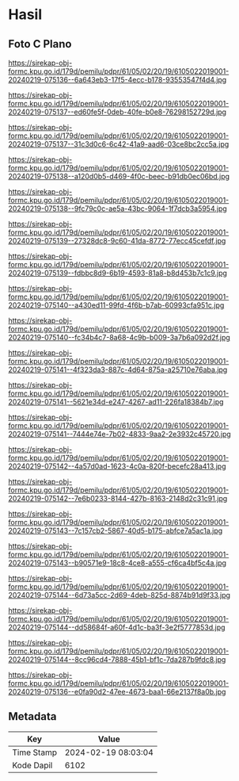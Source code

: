 # Hasil

## Foto C Plano

https://sirekap-obj-formc.kpu.go.id/179d/pemilu/pdpr/61/05/02/20/19/6105022019001-20240219-075136--6a643eb3-17f5-4ecc-b178-93553547f4d4.jpg

https://sirekap-obj-formc.kpu.go.id/179d/pemilu/pdpr/61/05/02/20/19/6105022019001-20240219-075137--ed60fe5f-0deb-40fe-b0e8-76298152729d.jpg

https://sirekap-obj-formc.kpu.go.id/179d/pemilu/pdpr/61/05/02/20/19/6105022019001-20240219-075137--31c3d0c6-6c42-41a9-aad6-03ce8bc2cc5a.jpg

https://sirekap-obj-formc.kpu.go.id/179d/pemilu/pdpr/61/05/02/20/19/6105022019001-20240219-075138--a120d0b5-d469-4f0c-beec-b91db0ec06bd.jpg

https://sirekap-obj-formc.kpu.go.id/179d/pemilu/pdpr/61/05/02/20/19/6105022019001-20240219-075138--9fc79c0c-ae5a-43bc-9064-1f7dcb3a5954.jpg

https://sirekap-obj-formc.kpu.go.id/179d/pemilu/pdpr/61/05/02/20/19/6105022019001-20240219-075139--27328dc8-9c60-41da-8772-77ecc45cefdf.jpg

https://sirekap-obj-formc.kpu.go.id/179d/pemilu/pdpr/61/05/02/20/19/6105022019001-20240219-075139--fdbbc8d9-6b19-4593-81a8-b8d453b7c1c9.jpg

https://sirekap-obj-formc.kpu.go.id/179d/pemilu/pdpr/61/05/02/20/19/6105022019001-20240219-075140--a430ed11-99fd-4f6b-b7ab-60993cfa951c.jpg

https://sirekap-obj-formc.kpu.go.id/179d/pemilu/pdpr/61/05/02/20/19/6105022019001-20240219-075140--fc34b4c7-8a68-4c9b-b009-3a7b6a092d2f.jpg

https://sirekap-obj-formc.kpu.go.id/179d/pemilu/pdpr/61/05/02/20/19/6105022019001-20240219-075141--4f323da3-887c-4d64-875a-a25710e76aba.jpg

https://sirekap-obj-formc.kpu.go.id/179d/pemilu/pdpr/61/05/02/20/19/6105022019001-20240219-075141--5621e34d-e247-4267-ad11-226fa18384b7.jpg

https://sirekap-obj-formc.kpu.go.id/179d/pemilu/pdpr/61/05/02/20/19/6105022019001-20240219-075141--7444e74e-7b02-4833-9aa2-2e3932c45720.jpg

https://sirekap-obj-formc.kpu.go.id/179d/pemilu/pdpr/61/05/02/20/19/6105022019001-20240219-075142--4a57d0ad-1623-4c0a-820f-becefc28a413.jpg

https://sirekap-obj-formc.kpu.go.id/179d/pemilu/pdpr/61/05/02/20/19/6105022019001-20240219-075142--7e6b0233-8144-427b-8163-2148d2c31c91.jpg

https://sirekap-obj-formc.kpu.go.id/179d/pemilu/pdpr/61/05/02/20/19/6105022019001-20240219-075143--7c157cb2-5867-40d5-b175-abfce7a5ac1a.jpg

https://sirekap-obj-formc.kpu.go.id/179d/pemilu/pdpr/61/05/02/20/19/6105022019001-20240219-075143--b90571e9-18c8-4ce8-a555-cf6ca4bf5c4a.jpg

https://sirekap-obj-formc.kpu.go.id/179d/pemilu/pdpr/61/05/02/20/19/6105022019001-20240219-075144--6d73a5cc-2d69-4deb-825d-8874b91d9f33.jpg

https://sirekap-obj-formc.kpu.go.id/179d/pemilu/pdpr/61/05/02/20/19/6105022019001-20240219-075144--dd58684f-a60f-4d1c-ba3f-3e2f5777853d.jpg

https://sirekap-obj-formc.kpu.go.id/179d/pemilu/pdpr/61/05/02/20/19/6105022019001-20240219-075144--8cc96cd4-7888-45b1-bf1c-7da287b9fdc8.jpg

https://sirekap-obj-formc.kpu.go.id/179d/pemilu/pdpr/61/05/02/20/19/6105022019001-20240219-075136--e0fa90d2-47ee-4673-baa1-66e2137f8a0b.jpg


## Metadata

| Key        | Value               |
| ---------- | ------------------- |
| Time Stamp | 2024-02-19 08:03:04 |
| Kode Dapil | 6102                |



